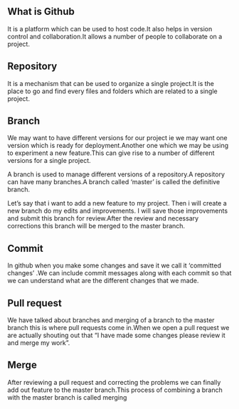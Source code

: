 ## What is Github

It is a platform which can be used to host code.It also helps in version control and collaboration.It allows a number of people to collaborate on a project.
## Repository

It is a mechanism that can be used to organize a single project.It is the place to go and find every files and folders which are related to a single project.
## Branch

We may want to have different versions for our project ie we may want one version which is ready for deployment.Another one which we may be using to experiment a new feature.This can give rise to a number of different versions for a single project.

A branch is used to manage different versions of a repository.A repository can have many branches.A branch called ‘master’ is called the definitive branch.

Let’s say that i want to add a new feature to my project. Then i will create a new branch do my edits and improvements. I will save those improvements and submit this branch for review.After the review and necessary corrections this branch will be merged to the master branch.

## Commit

In github when you make some changes and save it we call it ‘committed changes’ .We can include commit messages along with each commit so that we can understand what are the different changes that we made.

## Pull request

We have talked about branches and merging of a branch to the master branch this is where pull requests come in.When we open a pull request we are actually shouting out that “I have made some changes please review it and merge my work”.
## Merge

After reviewing a pull request and correcting the problems we can finally add out feature to the master branch.This process of combining a branch with the master branch is called merging
